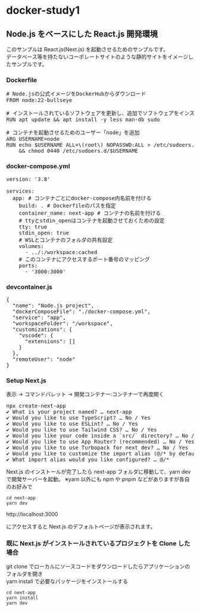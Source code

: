 # docker-study1

## Node.js をベースにした React.js 開発環境

このサンプルは React.js(Next.js) を起動させるためのサンプルです。  
データベース等を持たないコーポレートサイトのような静的サイトをイメージしたサンプルです。

### Dockerfile

<pre>
# Node.jsの公式イメージをDockerHubからダウンロード
FROM node:22-bullseye

# インストールされているソフトウェアを更新し、追加でソフトウェアをインストール
RUN apt update && apt install -y less man-db sudo

# コンテナを起動させるためのユーザー「node」を追加
ARG USERNAME=node
RUN echo $USERNAME ALL=\(root\) NOPASSWD:ALL > /etc/sudoers.d/$USERNAME \
    && chmod 0440 /etc/sudoers.d/$USERNAME
</pre>

### docker-compose.yml

<pre>
version: '3.8'

services:
  app: # コンテナごとにdocker-compose内名前を付ける
    build: . # Dockerfileのパスを指定
    container_name: next-app # コンテナの名前を付ける
    # ttyとstdin_openはコンテナを起動させておくための設定
    tty: true 
    stdin_open: true
    # WSLとコンテナのフォルダの共有設定
    volumes:
      - ../:/workspace:cached
    # このコンテナにアクセスするポート番号のマッピング
    ports:
      - '3000:3000'
</pre>

### devcontainer.js

<pre>
{
  "name": "Node.js project",
  "dockerComposeFile": "./docker-compose.yml",
  "service": "app",
  "workspaceFolder": "/workspace",
  "customizations": {
    "vscode": {
      "extensions": []
    }
  },
  "remoteUser": "node"
}
</pre>

### Setup Next.js

表示 → コマンドパレット → 開発コンテナー:コンテナーで再度開く

<pre>
npx create-next-app
✔ What is your project named? … next-app
✔ Would you like to use TypeScript? … No / Yes
✔ Would you like to use ESLint? … No / Yes
✔ Would you like to use Tailwind CSS? … No / Yes
✔ Would you like your code inside a `src/` directory? … No / Yes
✔ Would you like to use App Router? (recommended) … No / Yes
✔ Would you like to use Turbopack for next dev? … No / Yes
✔ Would you like to customize the import alias (@/* by default)? … No / Yes
✔ What import alias would you like configured? … @/*
</pre>

Next.js のインストールが完了したら next-app フォルダに移動して、yarn dev で開発サーバーを起動。
※yarn 以外にも npm や pnpm などがありますが各自のお好みで

```
cd next-app
yarn dev
```

http://localhost:3000

にアクセスすると Next.js のデフォルトページが表示されます。

### 既に Next.js がインストールされているプロジェクトを Clone した場合

git clone でローカルにソースコードをダウンロードしたらアプリケーションのフォルダを開き  
yarn install で必要なパッケージをインストールする

```
cd next-app
yarn install
yarn dev
```
